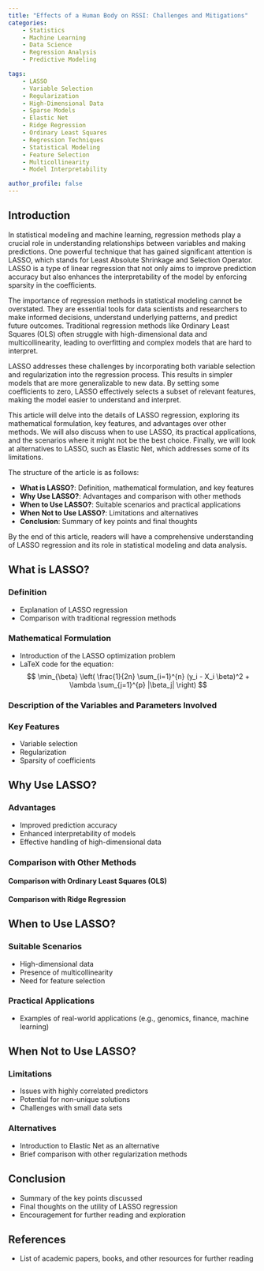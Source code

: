 ```yaml
---
title: "Effects of a Human Body on RSSI: Challenges and Mitigations"
categories:
    - Statistics
    - Machine Learning
    - Data Science
    - Regression Analysis
    - Predictive Modeling

tags:
    - LASSO
    - Variable Selection
    - Regularization
    - High-Dimensional Data
    - Sparse Models
    - Elastic Net
    - Ridge Regression
    - Ordinary Least Squares
    - Regression Techniques
    - Statistical Modeling
    - Feature Selection
    - Multicollinearity
    - Model Interpretability

author_profile: false
---
```


## Introduction

In statistical modeling and machine learning, regression methods play a crucial role in understanding relationships between variables and making predictions. One powerful technique that has gained significant attention is LASSO, which stands for Least Absolute Shrinkage and Selection Operator. LASSO is a type of linear regression that not only aims to improve prediction accuracy but also enhances the interpretability of the model by enforcing sparsity in the coefficients.

The importance of regression methods in statistical modeling cannot be overstated. They are essential tools for data scientists and researchers to make informed decisions, understand underlying patterns, and predict future outcomes. Traditional regression methods like Ordinary Least Squares (OLS) often struggle with high-dimensional data and multicollinearity, leading to overfitting and complex models that are hard to interpret.

LASSO addresses these challenges by incorporating both variable selection and regularization into the regression process. This results in simpler models that are more generalizable to new data. By setting some coefficients to zero, LASSO effectively selects a subset of relevant features, making the model easier to understand and interpret.

This article will delve into the details of LASSO regression, exploring its mathematical formulation, key features, and advantages over other methods. We will also discuss when to use LASSO, its practical applications, and the scenarios where it might not be the best choice. Finally, we will look at alternatives to LASSO, such as Elastic Net, which addresses some of its limitations.

The structure of the article is as follows:

- **What is LASSO?**: Definition, mathematical formulation, and key features
- **Why Use LASSO?**: Advantages and comparison with other methods
- **When to Use LASSO?**: Suitable scenarios and practical applications
- **When Not to Use LASSO?**: Limitations and alternatives
- **Conclusion**: Summary of key points and final thoughts

By the end of this article, readers will have a comprehensive understanding of LASSO regression and its role in statistical modeling and data analysis.

## What is LASSO?
### Definition
- Explanation of LASSO regression
- Comparison with traditional regression methods

### Mathematical Formulation
- Introduction of the LASSO optimization problem
- LaTeX code for the equation:
  $$
  \min_{\beta} \left( \frac{1}{2n} \sum_{i=1}^{n} (y_i - X_i \beta)^2 + \lambda \sum_{j=1}^{p} |\beta_j| \right)
  $$

### Description of the Variables and Parameters Involved

### Key Features
- Variable selection
- Regularization
- Sparsity of coefficients

## Why Use LASSO?
### Advantages
- Improved prediction accuracy
- Enhanced interpretability of models
- Effective handling of high-dimensional data

### Comparison with Other Methods
#### Comparison with Ordinary Least Squares (OLS)
#### Comparison with Ridge Regression

## When to Use LASSO?
### Suitable Scenarios
- High-dimensional data
- Presence of multicollinearity
- Need for feature selection

### Practical Applications
- Examples of real-world applications (e.g., genomics, finance, machine learning)

## When Not to Use LASSO?
### Limitations
- Issues with highly correlated predictors
- Potential for non-unique solutions
- Challenges with small data sets

### Alternatives
- Introduction to Elastic Net as an alternative
- Brief comparison with other regularization methods

## Conclusion
- Summary of the key points discussed
- Final thoughts on the utility of LASSO regression
- Encouragement for further reading and exploration

## References
- List of academic papers, books, and other resources for further reading
